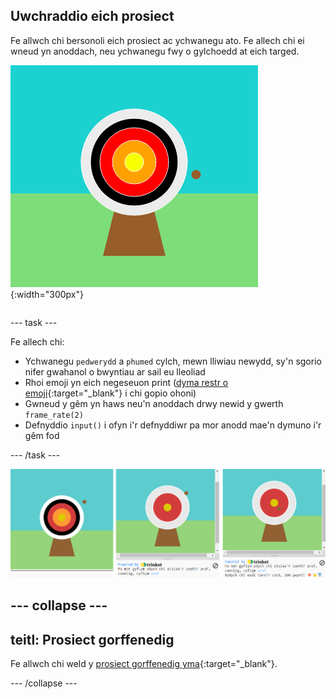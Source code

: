 ## Uwchraddio eich prosiect

<div style="display: flex; flex-wrap: wrap">
<div style="flex-basis: 200px; flex-grow: 1; margin-right: 15px;">
Fe allwch chi bersonoli eich prosiect ac ychwanegu ato. Fe allech chi ei wneud yn anoddach, neu ychwanegu fwy o gylchoedd at eich targed.
</div>
<div>

![Yr ardal allbwn yn dangos targed gyda phum cylch.](images/five_circles.png){:width="300px"}

</div>
</div>

--- task ---

Fe allech chi:

+ Ychwanegu `pedwerydd` a `phumed` cylch, mewn lliwiau newydd, sy'n sgorio nifer gwahanol o bwyntiau ar sail eu lleoliad
+ Rhoi emoji yn eich negeseuon print ([dyma restr o emoji](https://unicode.org/emoji/charts/full-emoji-list.html){:target="_blank"} i chi gopio ohoni)
+ Gwneud y gêm yn haws neu'n anoddach drwy newid y gwerth `frame_rate(2)`
+ Defnyddio `input()` i ofyn i'r defnyddiwr pa mor anodd mae'n dymuno i'r gêm fod

--- /task ---

![Syniadau ar gyfer uwchraddio'r prosiect: un gyda phum cylch, un gyda chwestiwn o ran pa mor anodd, un gydag emoji yn y neges pwyntiau.](images/upgrade-ideas.png)

--- collapse ---
---
teitl: Prosiect gorffenedig
---

Fe allwch chi weld y [prosiect gorffenedig yma](https://trinket.io/python/f686c82d8a){:target="_blank"}.

--- /collapse ---

